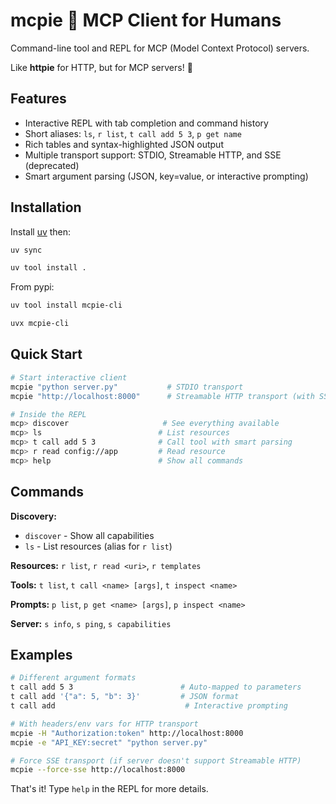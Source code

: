 # mcpie 🥧 MCP Client for Humans

Command-line tool and REPL for MCP (Model Context Protocol) servers.

Like **httpie** for HTTP, but for MCP servers! 🥧

## Features

- Interactive REPL with tab completion and command history
- Short aliases: `ls`, `r list`, `t call add 5 3`, `p get name`
- Rich tables and syntax-highlighted JSON output
- Multiple transport support: STDIO, Streamable HTTP, and SSE (deprecated)
- Smart argument parsing (JSON, key=value, or interactive prompting)

## Installation

Install [uv](https://docs.astral.sh/uv/getting-started/installation/) then:

```bash
uv sync
```

```bash
uv tool install .
```

From pypi:

```bash
uv tool install mcpie-cli
```

```bash
uvx mcpie-cli
```

## Quick Start

```bash
# Start interactive client
mcpie "python server.py"           # STDIO transport
mcpie "http://localhost:8000"      # Streamable HTTP transport (with SSE fallback)

# Inside the REPL
mcp> discover                     # See everything available
mcp> ls                          # List resources
mcp> t call add 5 3              # Call tool with smart parsing
mcp> r read config://app         # Read resource
mcp> help                        # Show all commands
```

## Commands

**Discovery:**
- `discover` - Show all capabilities
- `ls` - List resources (alias for `r list`)

**Resources:** `r list`, `r read <uri>`, `r templates`
 
**Tools:** `t list`, `t call <name> [args]`, `t inspect <name>`
 
**Prompts:** `p list`, `p get <name> [args]`, `p inspect <name>`
 
**Server:** `s info`, `s ping`, `s capabilities`

## Examples

```bash
# Different argument formats
t call add 5 3                        # Auto-mapped to parameters
t call add '{"a": 5, "b": 3}'         # JSON format
t call add                             # Interactive prompting

# With headers/env vars for HTTP transport
mcpie -H "Authorization:token" http://localhost:8000
mcpie -e "API_KEY:secret" "python server.py"

# Force SSE transport (if server doesn't support Streamable HTTP)
mcpie --force-sse http://localhost:8000
```

That's it! Type `help` in the REPL for more details.
